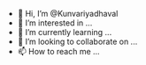 - 👋 Hi, I’m @Kunvariyadhaval
- 👀 I’m interested in ...
- 🌱 I’m currently learning ...
- 💞️ I’m looking to collaborate on ...
- 📫 How to reach me ...

<!---
Kunvariyadhaval/Kunvariyadhaval is a ✨ special ✨ repository because its `README.md` (this file) appears on your GitHub profile.
You can click the Preview link to take a look at your changes.
--->
